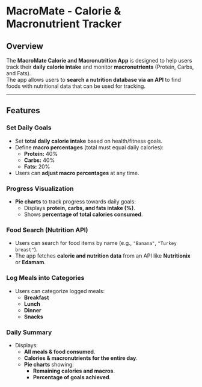 # MacroMate - Calorie & Macronutrient Tracker

## Overview
The **MacroMate Calorie and Macronutrition App** is designed to help users track their **daily calorie intake** and monitor **macronutrients** (Protein, Carbs, and Fats).  
The app allows users to **search a nutrition database via an API** to find foods with nutritional data that can be used for tracking.

---

## Features

### **Set Daily Goals**
- Set **total daily calorie intake** based on health/fitness goals.
- Define **macro percentages** (total must equal daily calories):
  - **Protein:** 40%
  - **Carbs:** 40%
  - **Fats:** 20%
- Users can **adjust macro percentages** at any time.

### **Progress Visualization**
- **Pie charts** to track progress towards daily goals:
  - Displays **protein, carbs, and fats intake (%)**.
  - Shows **percentage of total calories consumed**.

### **Food Search (Nutrition API)**
- Users can search for food items by name (e.g., `"Banana"`, `"Turkey breast"`).
- The app fetches **calorie and nutrition data** from an API like **Nutritionix** or **Edamam**.

###  **Log Meals into Categories**
- Users can categorize logged meals:
  - **Breakfast**
  - **Lunch**
  - **Dinner**
  - **Snacks**

### **Daily Summary**
- Displays:
  - **All meals & food consumed**.
  - **Calories & macronutrients for the entire day**.
  - **Pie charts** showing:
    - **Remaining calories and macros**.
    - **Percentage of goals achieved**.





